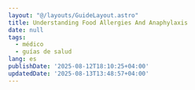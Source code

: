 ```yaml
---
layout: "@/layouts/GuideLayout.astro"
title: Understanding Food Allergies And Anaphylaxis
date: null
tags:
  - médico
  - guías de salud
lang: es
publishDate: '2025-08-12T18:10:25+04:00'
updatedDate: '2025-08-13T13:48:57+04:00'
---
```



